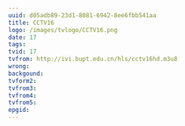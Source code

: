 ```yaml
---
uuid: d05adb89-23d1-8081-6942-8ee6fbb541aa
title: CCTV16
logo: /images/tvlogo/CCTV16.png
date: 17
tags:
tvid: 17
tvfrom: http://ivi.bupt.edu.cn/hls/cctv16hd.m3u8
wrong:
backgound:
tvform2:
tvfrom3:
tvfrom4:
tvfrom5:
epgid:
---
```

